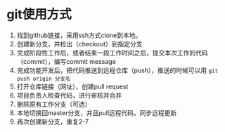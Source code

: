 # git使用方式
1. 找到github链接，采用ssh方式clone到本地。
2. 创建新分支，并检出（checkout）到指定分支
3. 完成阶段性工作后，或者结束一段工作时间之后，提交本次工作的代码（commit），编写commit message
4. 完成功能开发后，把代码推送到远程仓库（push），推送的时候可以用 ```git push origin 分支名```
5. 打开仓库链接（网址），创建pull request
6. 项目负责人检查代码，进行审核并合并
7. 删除原有工作分支（可选）
8. 本地切换回master分支，并且pull远程代码，同步远程更新
9. 再次创建新分支，重复2-7
